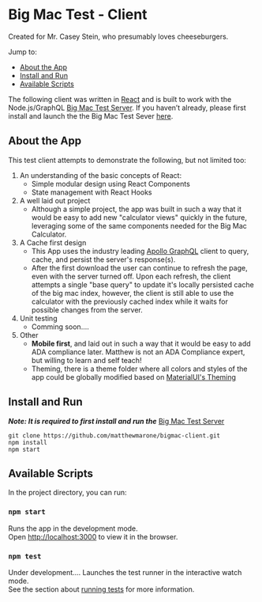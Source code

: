 # Big Mac Test - Client

Created for Mr. Casey Stein, who presumably loves cheeseburgers. 

Jump to:

- [About the App](#about)
- [Install and Run](#install-and-run)
- [Available Scripts](#available-scripts)

The following client was written in [React](https://reactjs.org/) and is built to work with the Node.js/GraphQL [Big Mac Test Server](https://github.com/matthewmarone/big-mac-test-server).  If you haven’t already, please first install and launch the the Big Mac Test Sever [here](https://github.com/matthewmarone/big-mac-test-server).

## About the App

This test client attempts to demonstrate the following, but not limited too:

1. An understanding of the basic concepts of React:
   - Simple modular design using React Components
   - State management with React Hooks
2. A well laid out project
   - Although a simple project, the app was built in such a way that it would be easy to add new "calculator views" quickly in the future, leveraging some of the same components needed for the Big Mac Calculator. 
3. A Cache first design
   - This App uses the industry leading [Apollo GraphQL](https://www.apollographql.com/) client to query, cache, and persist the server's response(s).
   - After the first download the user can continue to refresh the page, even with the server turned off. Upon each refresh, the client attempts a single "base query" to update it's locally persisted cache of the big mac index, however, the client is still able to use the calculator with the previously cached index while it waits for possible changes from the server.
4. Unit testing 
   - Comming soon....
5. Other
   - **Mobile first**, and laid out in such a way that it would be easy to add ADA compliance later.  Matthew is not an ADA Compliance expert, but willing to learn and self teach!
   - Theming, there is a theme folder where all colors and styles of the app could be globally modified based on [MaterialUI's Theming](https://material-ui.com/customization/theming/)

## Install and Run

**_Note: It is required to first install and run the_** [Big Mac Test Server](https://github.com/matthewmarone/big-mac-test-server)

```
git clone https://github.com/matthewmarone/bigmac-client.git
npm install
npm start
```

## Available Scripts

In the project directory, you can run:

### `npm start`

Runs the app in the development mode.<br />
Open [http://localhost:3000](http://localhost:3000) to view it in the browser.

### `npm test`

Under development.... Launches the test runner in the interactive watch mode.<br />
See the section about [running tests](https://facebook.github.io/create-react-app/docs/running-tests) for more information.
